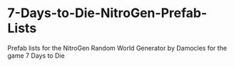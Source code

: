 # 7-Days-to-Die-NitroGen-Prefab-Lists
Prefab lists for the NitroGen Random World Generator by Damocles for the game 7 Days to Die
